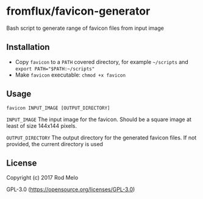 # fromflux/favicon-generator
Bash script to generate range of favicon files from input image

## Installation
* Copy `favicon` to a `PATH` covered directory, for example `~/scripts` and `export PATH="$PATH:~/scripts"`
* Make `favicon` executable: `chmod +x favicon`


## Usage
```
favicon INPUT_IMAGE [OUTPUT_DIRECTORY]
```
`INPUT_IMAGE` The input image for the favicon. Should be a square image at least of size 144x144 pixels.

`OUTPUT_DIRECTORY` The output directory for the generated favicon files. If not provided, the current directory is used

## License
Copyright (c) 2017 Rod Melo

GPL-3.0 (https://opensource.org/licenses/GPL-3.0)
	